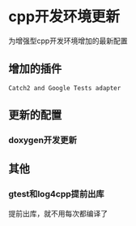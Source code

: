 # cpp开发环境更新

为增强型cpp开发环境增加的最新配置

## 增加的插件

```shell
Catch2 and Google Tests adapter
```

## 更新的配置

### doxygen开发更新


## 其他

### gtest和log4cpp提前出库

提前出库，就不用每次都编译了